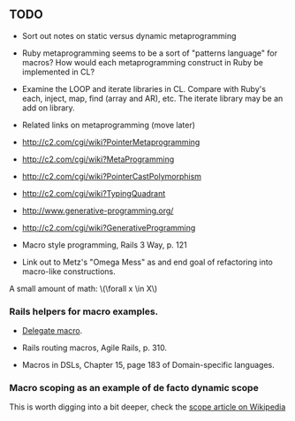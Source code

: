 
## TODO

* Sort out notes on static versus dynamic metaprogramming
* Ruby metaprogramming seems to be a sort of "patterns language" for macros? 
How would each metaprogramming construct in Ruby be implemented in CL?
* Examine the LOOP and iterate libraries in CL. Compare with 
Ruby's each, inject, map, find (array and AR), etc. The iterate 
library may be an add on library.
* Related links on metaprogramming (move later)
 * http://c2.com/cgi/wiki?PointerMetaprogramming
 * http://c2.com/cgi/wiki?MetaProgramming
 * http://c2.com/cgi/wiki?PointerCastPolymorphism
 * http://c2.com/cgi/wiki?TypingQuadrant
 * http://www.generative-programming.org/
 * http://c2.com/cgi/wiki?GenerativeProgramming
 * Macro style programming, Rails 3 Way, p. 121

* Link out to Metz's "Omega Mess" as and end goal of refactoring
  into macro-like constructions.

A small amount of math: \\(\forall x \in X\\)

### Rails helpers for macro examples.

* [Delegate
macro](http://guides.rubyonrails.org/active_support_core_extensions.html#method-delegation).

* Rails routing macros, Agile Rails, p. 310.
* Macros in DSLs, Chapter 15, page 183 of Domain-specific languages.

### Macro scoping as an example of de facto dynamic scope

This is worth digging into a bit deeper, check the [scope article on
Wikipedia](http://en.wikipedia.org/wiki/Scope_(computer_science)#Macro_expansion)
